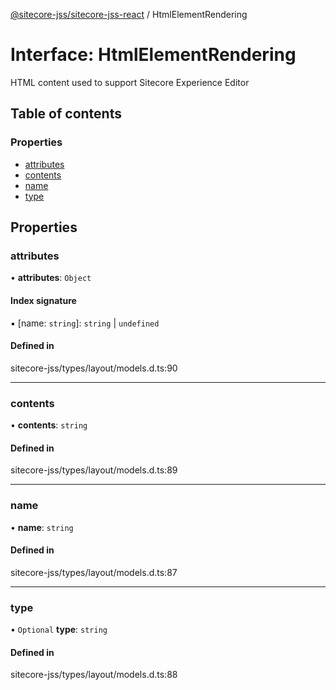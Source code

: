 [@sitecore-jss/sitecore-jss-react](../README.md) / HtmlElementRendering

# Interface: HtmlElementRendering

HTML content used to support Sitecore Experience Editor

## Table of contents

### Properties

- [attributes](HtmlElementRendering.md#attributes)
- [contents](HtmlElementRendering.md#contents)
- [name](HtmlElementRendering.md#name)
- [type](HtmlElementRendering.md#type)

## Properties

### attributes

• **attributes**: `Object`

#### Index signature

▪ [name: `string`]: `string` \| `undefined`

#### Defined in

sitecore-jss/types/layout/models.d.ts:90

___

### contents

• **contents**: `string`

#### Defined in

sitecore-jss/types/layout/models.d.ts:89

___

### name

• **name**: `string`

#### Defined in

sitecore-jss/types/layout/models.d.ts:87

___

### type

• `Optional` **type**: `string`

#### Defined in

sitecore-jss/types/layout/models.d.ts:88
